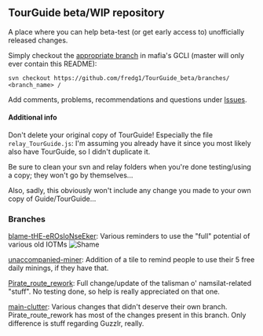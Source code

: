 ## TourGuide beta/WIP repository

A place where you can help beta-test (or get early access to) unofficially released changes.

Simply checkout the [appropriate branch](https://github.com/fredg1/TourGuide_beta/branches) in mafia's GCLI (master will only ever contain this README):

`svn checkout https://github.com/fredg1/TourGuide_beta/branches/ <branch_name> /`

Add comments, problems, recommendations and questions under [Issues](https://github.com/fredg1/TourGuide_beta/issues).


#### Additional info
Don't delete your original copy of TourGuide! Especially the file `relay_TourGuide.js`: I'm assuming you already have it since you most likely also have TourGuide, so I didn't duplicate it.

Be sure to clean your svn and relay folders when you're done testing/using a copy; they won't go by themselves...


Also, sadly, this obviously won't include any change you made to your own copy of Guide/TourGuide...

### Branches

[blame-tHE-eROsIoNseEker](https://github.com/cdrock/TourGuide/pull/19): Various reminders to use the "full" potential of various old IOTMs
![Shame](https://i.imgur.com/9wMEo6S.png)

[unaccompanied-miner](https://github.com/cdrock/TourGuide/pull/17): Addition of a tile to remind people to use their 5 free daily minings, if they have that.

[Pirate_route_rework](https://github.com/cdrock/TourGuide/pull/16): Full change/update of the talisman o' namsilat-related "stuff". No testing done, so help is really appreciated on that one.

[main-clutter](https://github.com/cdrock/TourGuide/pull/13): Various changes that didn't deserve their own branch. Pirate_route_rework has most of the changes present in this branch. Only difference is stuff regarding Guzzlr, really.
